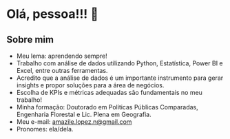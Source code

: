 # Olá, pessoa!!! 👋

## Sobre mim
- Meu lema: aprendendo sempre!
- Trabalho com análise de dados utilizando Python, Estatística, Power BI e Excel, entre outras ferramentas.  
- Acredito que a análise de dados é um importante instrumento para gerar insights e propor soluções para a área de negócios.  
- Escolha de KPIs e métricas adequadas são fundamentais no meu trabalho!  
- Minha formação: Doutorado em Políticas Públicas Comparadas, Engenharia Florestal e Lic. Plena em Geografia.     
- Meu e-mail: amazile.lopez.n@gmail.com  
- Pronomes: ela/dela.
